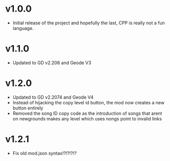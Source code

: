 # v1.0.0
 * Initial release of the project and hopefully the last, CPP is really not a fun language.

# v1.1.0
 * Updated to GD v2.206 and Geode V3

# v1.2.0
 * Updated to GD v2.2074 and Geode V4
 * Instead of hijacking the copy level id button, the mod now creates a new button entirely
 * Removed the song ID copy code as the introduction of songs that arent on newgrounds makes any level which uses nongs point to invalid links

# v1.2.1
 * Fix old mod.json syntax!?!?!?!?
